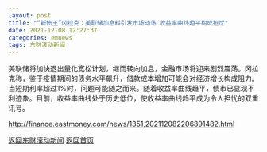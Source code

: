 ```yaml
---
layout: post
title: "“新债王”冈拉克：美联储加息料引发市场动荡 收益率曲线趋平构成担忧"
date: 2021-12-08 12:27:37
categories: emnews
tags: 东财滚动新闻
---
```


美联储将加快退出量化宽松计划，继而转向加息，金融市场将迎来剧烈震荡。冈拉克称，鉴于疫情期间的债务水平飙升，借款成本增加可能会对经济增长构成阻力。当短期利率超过1%时，问题可能随之而来。随着收益率曲线趋平，债市已显现不利迹象。目前，收益率曲线处于历史低位，使收益率曲线趋平成为令人担忧的双重讯号。

<http://finance.eastmoney.com/news/1351,202112082206891482.html>

[返回东财滚动新闻](//finews.zning.me/emnews/)
[返回首页](//finews.zning.me/)